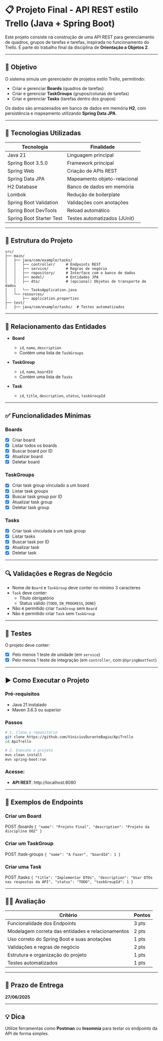 
# 📋 Projeto Final - API REST estilo Trello (Java + Spring Boot)

Este projeto consiste na construção de uma API REST para gerenciamento de quadros, grupos de tarefas e tarefas, inspirada no funcionamento do Trello. É parte do trabalho final da disciplina de **Orientação a Objetos 2**.

---

## 📌 Objetivo

O sistema simula um gerenciador de projetos estilo Trello, permitindo:

- Criar e gerenciar **Boards** (quadros de tarefas)
- Criar e gerenciar **TaskGroups** (grupos/colunas de tarefas)
- Criar e gerenciar **Tasks** (tarefas dentro dos grupos)

Os dados são armazenados em banco de dados em memória **H2**, com persistência e mapeamento utilizando **Spring Data JPA**.

---

## 🧰 Tecnologias Utilizadas

| Tecnologia | Finalidade |
|------------|------------|
| Java 21 | Linguagem principal |
| Spring Boot 3.5.0 | Framework principal |
| Spring Web | Criação de APIs REST |
| Spring Data JPA | Mapeamento objeto-relacional |
| H2 Database | Banco de dados em memória |
| Lombok | Redução de boilerplate |
| Spring Boot Validation | Validações com anotações |
| Spring Boot DevTools | Reload automático |
| Spring Boot Starter Test | Testes automatizados (JUnit) |

---

## 🧱 Estrutura do Projeto
```
src/
├── main/
│   ├── java/com/example/tasks/
│   │   ├── controller/     # Endpoints REST
│   │   ├── service/        # Regras de negócio
│   │   ├── repository/     # Interface com o banco de dados
│   │   ├── model/          # Entidades JPA
│   │   ├── dto/            # (opcional) Objetos de transporte de dados
│   │   └── TasksApplication.java
│   └── resources/
│       ├── application.properties
├── test/
│   ├── java/com/example/tasks/  # Testes automatizados
```

---

## 🔄 Relacionamento das Entidades

- **Board**
    - `id`, `name`, `description`
    - Contém uma lista de `TaskGroups`

- **TaskGroup**
    - `id`, `name`, `boardId`
    - Contém uma lista de `Tasks`

- **Task**
    - `id`, `title`, `description`, `status`, `taskGroupId`

---

## ✅ Funcionalidades Mínimas

### Boards
- [x] Criar board
- [x] Listar todos os boards
- [x] Buscar board por ID
- [x] Atualizar board
- [x] Deletar board

### TaskGroups
- [x] Criar task group vinculado a um board
- [x] Listar task groups
- [x] Buscar task group por ID
- [x] Atualizar task group
- [x] Deletar task group

### Tasks
- [x] Criar task vinculada a um task group
- [x] Listar tasks
- [x] Buscar task por ID
- [x] Atualizar task
- [x] Deletar task

---

## 🔍 Validações e Regras de Negócio

- Nome de `Board` e `TaskGroup` deve conter no mínimo 3 caracteres
- `Task` deve conter:
    - Título obrigatório
    - Status válido (`TODO`, `IN_PROGRESS`, `DONE`)
- Não é permitido criar `TaskGroup` sem `Board`
- Não é permitido criar `Task` sem `TaskGroup`

---

## 🧪 Testes

O projeto deve conter:

- [x] Pelo menos 1 teste de unidade (em `service`)
- [x] Pelo menos 1 teste de integração (em `controller`, com `@SpringBootTest`)

---

## ▶️ Como Executar o Projeto

### Pré-requisitos
- Java 21 instalado
- Maven 3.6.3 ou superior

### Passos

```bash
# 1. Clone o repositório
git clone https://github.com/ViniciusDuranteBagio/ApiTrello
cd ApiTrello

# 2. Execute o projeto
mvn clean install
mvn spring-boot:run
```

### Acesse:
- **API REST**: http://localhost:8080

---

## 🔁 Exemplos de Endpoints

### Criar um Board
POST /boards
``
{
  "name": "Projeto Final",
  "description": "Projeto da disciplina OO2"
}
``

### Criar um TaskGroup
POST /task-groups
``
{
  "name": "A Fazer",
  "boardId": 1
}
``

### Criar uma Task
POST /tasks
``
{
  "title": "Implementar DTOs",
  "description": "Usar DTOs nas respostas da API",
  "status": "TODO",
  "taskGroupId": 1
}
``

---

## 🧑‍🏫 Avaliação

| Critério | Pontos |
|---------|--------|
| Funcionalidade dos Endpoints | 3 pts |
| Modelagem correta das entidades e relacionamentos | 2 pts |
| Uso correto do Spring Boot e suas anotações | 1 pts |
| Validações e regras de negócio | 2 pts |
| Estrutura e organização do projeto | 1 pts |
| Testes automatizados | 1 pts |

---

## 📅 Prazo de Entrega

**27/06/2025**

---

## 💡 Dica

Utilize ferramentas como **Postman** ou **Insomnia** para testar os endpoints da API de forma simples.
